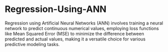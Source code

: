 # Regression-Using-ANN
 Regression using Artificial Neural Networks (ANN) involves training a neural network to predict continuous numerical values, employing loss functions like Mean Squared Error (MSE) to minimize the difference between predicted and actual values, making it a versatile choice for various predictive modeling tasks.
